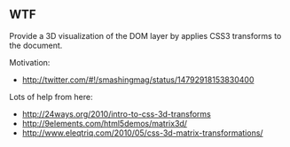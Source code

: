 ## WTF

Provide a 3D visualization of the DOM layer by applies CSS3 transforms to the document.

Motivation:

* http://twitter.com/#!/smashingmag/status/14792918153830400

Lots of help from here:

* http://24ways.org/2010/intro-to-css-3d-transforms
* http://9elements.com/html5demos/matrix3d/
* http://www.eleqtriq.com/2010/05/css-3d-matrix-transformations/